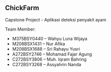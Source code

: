 ## ChickFarm
Capstone Project - Aplikasi deteksi penyakit ayam

Team Member:
- M375BSY0440 – Wahyu Luna Wijaya
- M208BSX1431 – Nur Afika
- M208BSX1688 – Sri Rahayu Yusri
- A272BSY2746 – Mohamad Fajar Agung
- C272BSY3806 – Muh. Iqram Bahring
- C272BSY3268 – Assyahrin Nanda



